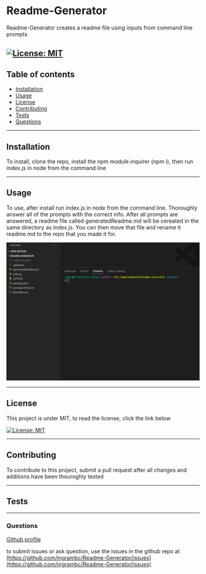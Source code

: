   # Readme-Generator
  Readme-Generator creates a readme file using inputs from command line prompts
  
  [![License: MIT](https://img.shields.io/badge/License-MIT-yellow.svg)](https://opensource.org/licenses/MIT)
  ---
  ## Table of contents
  * [Installation](#installation)
  * [Usage](#usage)
  * [License](#license)
  * [Contributing](#contributing)
  * [Tests](#tests)
  * [Questions](#questions)
  ---
  ## Installation
  To install, clone the repo, install the npm module inquirer (npm i), then run index.js in node from the command line

  ---
  ## Usage
  To use, after install run index.js in node from the command line.  Thoroughly answer all of the prompts with the correct info.  After all prompts are answered, a readme file called generatedReadme.md will be cereated in the same directory as index.js.  You can then move that file and rename it readme.md to the repo that you made it for.
  
  ![](demo.gif)

  ---
  ## License
  This project is under MIT, to read the license, click the link below
  
  [![License: MIT](https://img.shields.io/badge/License-MIT-yellow.svg)](https://opensource.org/licenses/MIT)

  ---
  ## Contributing
  To contribute to this project, submit a pull request after all changes and additions have been thouroghly tested

  ---
  ## Tests
  

  ---
  ### Questions
  [Github profile](https://github.com/ingrambc)
  
  to submit issues or ask question, use the issues in the github repo at [https://github.com/ingrambc/Readme-Generator/issues](https://github.com/ingrambc/Readme-Generator/issues)
  
  
